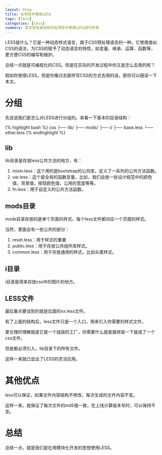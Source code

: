 ```yaml
---
layout: blog
title: 在项目中使用LESS
tags: [less]
categories: [less]
summary: 本文旨在阐述如何在项目中使用LESS进行开发
---
```


LESS是什么？它是一种动态样式语言，属于CSS预处理语言的一种，它使用类似CSS的语法，为CSS的赋予了动态语言的特性，如变量、继承、运算、函数等，更方便CSS的编写和维护。

总结一点就是可编程化的CSS。但是在实际的开发过程中你又是怎么去用的呢？

假如你使用LESS，但是你像过去那样写CSS的方式去用的话，那你可以细读一下本文。

# 分组

先说说我们是怎么对LESS进行分组的。来看一下基本的目录结构：

{% highlight bash %}
css
├── lib/
├── mods/
├── i/
├── base.less
└── other.less
{% endhighlight %}

## lib

lib目录是存放less公共方法的地方，有：

1. mixin.less：这个用的是bootstrap的公共库，定义了一系列的公共方法函数。
2. var.less：这个是全局的函数变量，比如，我们会放一些设计规范中的颜色值，背景值，按钮颜色值，公用的宽度等等。
3. fn.less：用于自定义的公共方法函数。

## mods目录

mods目录存放的是单个页面的样式，每个less文件都对应一个页面的样式。

当然，里面会有一些公共的部分：

1. reset.less：用于样式的重置
2. public.less：用于存放公共组件库样式。
3. common.less：用于存放通用的样式，比如头尾样式。

## i目录

i目录是用来存放css中的图片的地方。

## LESS文件

最后重点要谈到的就是后面的xx.less文件。

有了上面的结构后，less文件只是一个入口，用来引入你需要的样式文件。

更合理的理解就是它是一个组装的工厂，你需要什么就直接拼装一下就成了一个css文件。

但是都必须引入，lib目录下的所有文件。

这样一来就凸显出了LESS的灵活应用。

# 其他优点

less可以保证，如果文件内容结构不修改，每次生成的文件内容不变。

这样一来，就保证了每次文件的md5值一致，在上线计算版本号时，可以保持不变。

# 总结

总结一点，就是我们是在用模块化开发的思想使用LESS。
